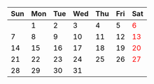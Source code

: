| Sun | Mon | Tue | Wed | Thu | Fri | Sat |
|-----|-----|-----|-----|-----|-----|-----|
|<span style="color:red">     </span>|<span style="color:black">  1  </span>|<span style="color:black">  2  </span>|<span style="color:black">  3  </span>|<span style="color:black">  4  </span>|<span style="color:black">  5  </span>|<span style="color:red">  6  </span>|
|<span style="color:black">  7  </span>|<span style="color:black">  8  </span>|<span style="color:black">  9  </span>|<span style="color:black"> 10  </span>|<span style="color:black"> 11  </span>|<span style="color:black"> 12  </span>|<span style="color:red"> 13  </span>|
|<span style="color:black"> 14  </span>|<span style="color:black"> 15  </span>|<span style="color:black"> 16  </span>|<span style="color:black"> 17  </span>|<span style="color:black"> 18  </span>|<span style="color:black"> 19  </span>|<span style="color:red"> 20  </span>|
|<span style="color:black"> 21  </span>|<span style="color:black"> 22  </span>|<span style="color:black"> 23  </span>|<span style="color:black"> 24  </span>|<span style="color:black"> 25  </span>|<span style="color:black"> 26  </span>|<span style="color:red"> 27  </span>|
|<span style="color:black"> 28  </span>|<span style="color:black"> 29  </span>|<span style="color:black"> 30  </span>|<span style="color:black"> 31  </span>|<span style="color:red">     </span>|<span style="color:red">     </span>|<span style="color:red">     </span>|
